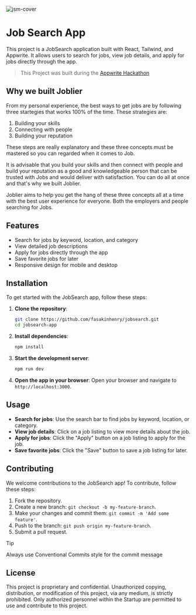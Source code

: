 ![jsm-cover](https://github.com/user-attachments/assets/94c49085-f0a6-4e1d-96ac-0b6255158cf0)

# Job Search App

This project is a JobSearch application built with React, Tailwind, and Appwrite. It allows users to search for jobs, view job details, and apply for jobs directly through the app.

> This Project was built during the [Appwrite Hackathon](https://github.com/appwrite-community/htf24-hackathon-submissions)

## Why we built Joblier

From my personal experience, the best ways to get jobs are by following three startegies that works 100% of the time. These strategies are:

1. Building your skills
2. Connecting with people
3. Building your reputation

These steps are really explanatory and these three concepts must be mastered so you can regarded when it comes to Job.

It is advisable that you build your skills and then connect with people and build your reputation as a good and knowledgeable person that can be trusted with Jobs and would deliver with satisfaction. You can do all at once and that's why we built Joblier.

Joblier aims to help you get the hang of these three concepts all at a time with the best user experience for everyone. Both the employers and people searching for Jobs.

## Features

- Search for jobs by keyword, location, and category
- View detailed job descriptions
- Apply for jobs directly through the app
- Save favorite jobs for later
- Responsive design for mobile and desktop

## Installation

To get started with the JobSearch app, follow these steps:

1. **Clone the repository**:
    ```sh
    git clone https://github.com/fasakinhenry/jobsearch.git
    cd jobsearch-app
    ```

2. **Install dependencies**:
    ```sh
    npm install
    ```

3. **Start the development server**:
    ```sh
    npm run dev
    ```

4. **Open the app in your browser**:
    Open your browser and navigate to `http://localhost:3000`.

## Usage

- **Search for jobs**: Use the search bar to find jobs by keyword, location, or category.
- **View job details**: Click on a job listing to view more details about the job.
- **Apply for jobs**: Click the "Apply" button on a job listing to apply for the job.
- **Save favorite jobs**: Click the "Save" button to save a job listing for later.

## Contributing

We welcome contributions to the JobSearch app! To contribute, follow these steps:

1. Fork the repository.
2. Create a new branch: `git checkout -b my-feature-branch`.
3. Make your changes and commit them: `git commit -m 'Add some feature'`.
4. Push to the branch: `git push origin my-feature-branch`.
5. Submit a pull request.

> [!TIP]
> Always use Conventional Commits style for the commit message

## License

This project is proprietary and confidential. Unauthorized copying, distribution, or modification of this project, via any medium, is strictly prohibited. Only authorized personnel within the Startup are permitted to use and contribute to this project.
